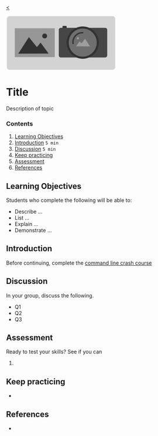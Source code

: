 
[<](README.md)

<img width="300" src="assets/img/banner-images.png">

# Title

Description of topic

### Contents

1. [Learning Objectives](#learning-objectives)
1. [Introduction](#introduction) `5 min`
1. [Discussion](#discussion) `5 min`
1. [Keep practicing](#keep-practicing)
1. [Assessment](#assessment)
1. [References](#references)

## Learning Objectives

Students who complete the following will be able to:

- Describe ...
- List ...
- Explain ...
- Demonstrate ...





## Introduction

Before continuing, complete the [command line crash course](topics-command-line.md#crash-course)









## Discussion

In your group, discuss the following.

- Q1
- Q2
- Q3

## Assessment

Ready to test your skills? See if you can

1.

## Keep practicing

-

## References

-
